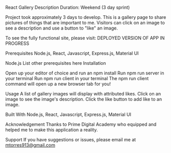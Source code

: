 React Gallery
Description
Duration: Weekend (3 day sprint)

Project took approximately 3 days to develop. This is a gallery page to share pictures of things that are important to me. Visitors can click on an image to see a description and use a button to "like" an image.



To see the fully functional site, please visit: DEPLOYED VERSION OF APP IN PROGRESS



Prerequisites
Node.js, React, Javascript, Express.js, Material UI

Node.js
List other prerequisites here
Installation

Open up your editor of choice and run an npm install
Run npm run server in your terminal
Run npm run client in your terminal
The npm run client command will open up a new browser tab for you!

Usage
A list of gallery images will display with attributed likes. Click on an image to see the image's description. Click the like button to add like to an image.


Built With
Node.js, React, Javascript, Express.js, Material UI


Acknowledgement
Thanks to Prime Digital Academy who equipped and helped me to make this application a reality. 

Support
If you have suggestions or issues, please email me at mtorres913@gmail.com